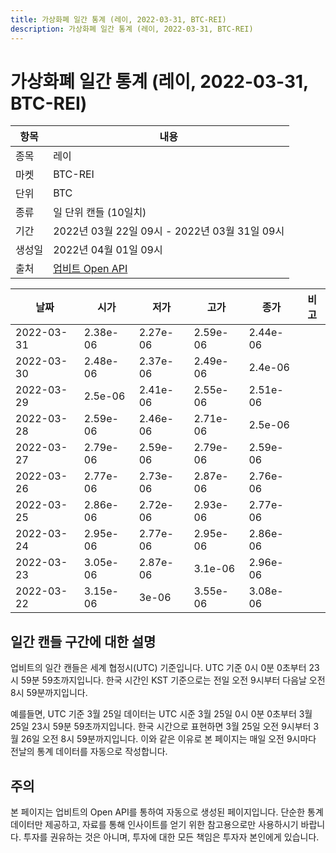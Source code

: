 ```yaml
---
title: 가상화폐 일간 통계 (레이, 2022-03-31, BTC-REI)
description: 가상화폐 일간 통계 (레이, 2022-03-31, BTC-REI)
---
```



가상화폐 일간 통계 (레이, 2022-03-31, BTC-REI)
===

|항목|내용|
|--|--|
|종목|레이|
|마켓|BTC-REI|
|단위|BTC|
|종류|일 단위 캔들 (10일치)|
|기간|2022년 03월 22일 09시 - 2022년 03월 31일 09시|
|생성일|2022년 04월 01일 09시|
|출처|[업비트 Open API](https://docs.upbit.com)|


|날짜|시가|저가|고가|종가|비고|
|--|--|--|--|--|--|
|2022-03-31|2.38e-06|2.27e-06|2.59e-06|2.44e-06|    |
|2022-03-30|2.48e-06|2.37e-06|2.49e-06|2.4e-06|    |
|2022-03-29|2.5e-06|2.41e-06|2.55e-06|2.51e-06|    |
|2022-03-28|2.59e-06|2.46e-06|2.71e-06|2.5e-06|    |
|2022-03-27|2.79e-06|2.59e-06|2.79e-06|2.59e-06|    |
|2022-03-26|2.77e-06|2.73e-06|2.87e-06|2.76e-06|    |
|2022-03-25|2.86e-06|2.72e-06|2.93e-06|2.77e-06|    |
|2022-03-24|2.95e-06|2.77e-06|2.95e-06|2.86e-06|    |
|2022-03-23|3.05e-06|2.87e-06|3.1e-06|2.96e-06|    |
|2022-03-22|3.15e-06|3e-06|3.55e-06|3.08e-06|    |


일간 캔들 구간에 대한 설명
---


업비트의 일간 캔들은 세계 협정시(UTC) 기준입니다. 
UTC 기준 0시 0분 0초부터 23시 59분 59초까지입니다. 
한국 시간인 KST 기준으로는 전일 오전 9시부터 다음날 오전 8시 59분까지입니다. 


예를들면, UTC 기준 3월 25일 데이터는 UTC 시준 3월 25일 0시 0분 0초부터 3월 25일 23시 59분 59초까지입니다. 
한국 시간으로 표현하면 3월 25일 오전 9시부터 3월 26일 오전 8시 59분까지입니다. 
이와 같은 이유로 본 페이지는 매일 오전 9시마다 전날의 통계 데이터를 자동으로 작성합니다. 


주의
---


본 페이지는 업비트의 Open API를 통하여 자동으로 생성된 페이지입니다. 
단순한 통계 데이터만 제공하고, 자료를 통해 인사이트를 얻기 위한 참고용으로만 사용하시기 바랍니다. 
투자를 권유하는 것은 아니며, 투자에 대한 모든 책임은 투자자 본인에게 있습니다. 
